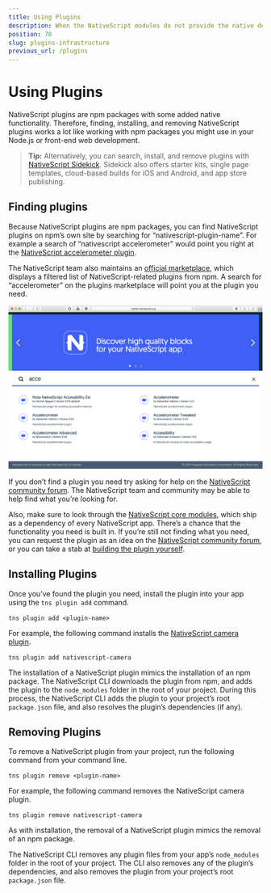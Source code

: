 ```yaml
---
title: Using Plugins
description: When the NativeScript modules do not provide the native device or platform capability that you need, you can use NativeScript plugins.
position: 70
slug: plugins-infrastructure
previous_url: /plugins
---
```


# Using Plugins

NativeScript plugins are npm packages with some added native functionality. Therefore, finding, installing, and removing NativeScript plugins works a lot like working with npm packages you might use in your Node.js or front-end web development.

> **Tip:** Alternatively, you can search, install, and remove plugins with [NativeScript Sidekick](https://www.nativescript.org/nativescript-sidekick). Sidekick also offers starter kits, single page templates, cloud-based builds for iOS and Android, and app store publishing.

## Finding plugins

Because NativeScript plugins are npm packages, you can find NativeScript plugins on npm’s own site by searching for “nativescript-plugin-name”. For example a search of “nativescript accelerometer” would point you right at the [NativeScript accelerometer plugin](https://www.npmjs.com/package/nativescript-accelerometer).

The NativeScript team also maintains an [official marketplace](http://market.nativescript.org/), which displays a filtered list of NativeScript-related plugins from npm. A search for “accelerometer” on the plugins marketplace will point you at the plugin you need.

![](../img/plugins/marketplace.png)

If you don’t find a plugin you need try asking for help on the [NativeScript community forum](https://discourse.nativescript.org/c/plugins). The NativeScript team and community may be able to help find what you’re looking for.

Also, make sure to look through the [NativeScript core modules](https://docs.nativescript.org/core-concepts/modules), which ship as a dependency of every NativeScript app. There’s a chance that the functionality you need is built in. If you’re still not finding what you need, you can request the plugin as an idea on the [NativeScript community forum](https://discourse.nativescript.org/c/plugins), or you can take a stab at [building the plugin yourself](/plugins/building-plugins/).

## Installing Plugins

Once you’ve found the plugin you need, install the plugin into your app using the `tns plugin add` command.

```
tns plugin add <plugin-name>
```

For example, the following command installs the [NativeScript camera plugin](http://market.nativescript.org/plugins/nativescript-camera).

```
tns plugin add nativescript-camera
```

The installation of a NativeScript plugin mimics the installation of an npm package. The NativeScript CLI downloads the plugin from npm, and adds the plugin to the `node_modules` folder in the root of your project. During this process, the NativeScript CLI adds the plugin to your project’s root `package.json` file, and also resolves the plugin’s dependencies (if any).

## Removing Plugins

To remove a NativeScript plugin from your project, run the following command from your command line.

```
tns plugin remove <plugin-name>
```

For example, the following command removes the NativeScript camera plugin.

```
tns plugin remove nativescript-camera
```

As with installation, the removal of a NativeScript plugin mimics the removal of an npm package.

The NativeScript CLI removes any plugin files from your app’s `node_modules` folder in the root of your project. The CLI also removes any of the plugin’s dependencies, and also removes the plugin from your project’s root `package.json` file.
